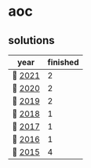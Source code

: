 # aoc

## solutions
| year | finished |
| ---- | -------- |
| :christmas_tree: [2021](/aoc/src/bin/aoc2021) | 2 |
| :christmas_tree: [2020](/aoc/src/bin/aoc2020) | 2 |
| :christmas_tree: [2019](/aoc/src/bin/aoc2019) | 2 |
| :christmas_tree: [2018](/aoc/src/bin/aoc2018) | 1 |
| :christmas_tree: [2017](/aoc/src/bin/aoc2017) | 1 |
| :christmas_tree: [2016](/aoc/src/bin/aoc2016) | 1 |
| :christmas_tree: [2015](/aoc/src/bin/aoc2015) | 4 |